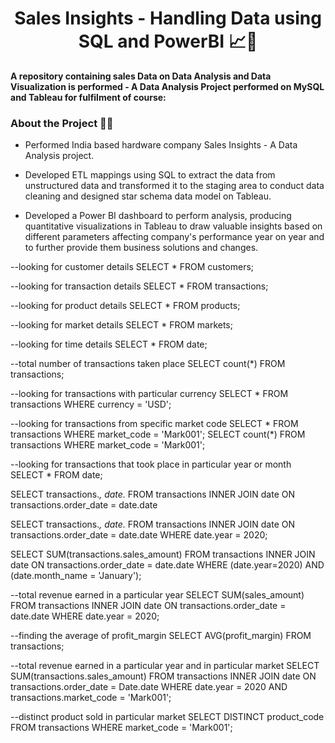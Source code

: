 <h1 align="center">
Sales Insights - Handling Data using SQL and PowerBI 📈📝
</h1>

**A repository containing sales Data on Data Analysis and Data Visualization is performed - A Data Analysis Project performed on MySQL and Tableau for fulfilment of course:** 

### About the Project 👨‍💻

- Performed India based hardware company Sales Insights - A Data Analysis project.

- Developed ETL mappings using SQL to extract the data from unstructured data and transformed it to the staging area to conduct data cleaning and designed star schema data model on Tableau.

- Developed a Power BI dashboard to perform analysis, producing quantitative visualizations in Tableau to draw valuable insights based on different parameters affecting company's performance year on year and to further provide them business solutions and changes.

--looking for customer details
SELECT * FROM customers;

--looking for transaction details
SELECT * FROM transactions;

--looking for product details
SELECT * FROM products;

--looking for market details
SELECT * FROM markets;

--looking for time details
SELECT * FROM date;

--total number of transactions taken place
SELECT count(*) FROM transactions;

--looking for transactions with particular currency
SELECT * FROM transactions WHERE currency = 'USD';

--looking for transactions from specific market code
SELECT * FROM transactions WHERE market_code = 'Mark001';
SELECT count(*) FROM transactions WHERE market_code = 'Mark001';

--looking for transactions that took place in particular year or month
SELECT * FROM date;

SELECT transactions.*, date.* 
FROM transactions 
	INNER JOIN date 
		ON transactions.order_date = date.date

SELECT transactions.*, date.* 
FROM transactions 
	INNER JOIN date 
		ON transactions.order_date = date.date WHERE date.year = 2020;

SELECT SUM(transactions.sales_amount) 
FROM transactions 
	INNER JOIN date 
		ON transactions.order_date = date.date 
		WHERE (date.year=2020) AND (date.month_name = 'January');

--total revenue earned in a particular year
SELECT SUM(sales_amount) 
FROM transactions 
	INNER JOIN date 
		ON transactions.order_date = date.date 
			WHERE date.year = 2020;
			

--finding the average of profit_margin
SELECT AVG(profit_margin) FROM transactions;

--total revenue earned in a particular year and in particular market
SELECT SUM(transactions.sales_amount)
FROM transactions 
	INNER JOIN date 
		ON transactions.order_date = Date.date 
			WHERE date.year = 2020 AND transactions.market_code = 'Mark001'; 

--distinct product sold in particular market
SELECT DISTINCT product_code FROM transactions WHERE market_code = 'Mark001';
